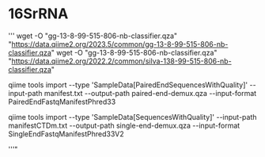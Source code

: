 # 16SrRNA

'''
wget -O "gg-13-8-99-515-806-nb-classifier.qza" "https://data.qiime2.org/2023.5/common/gg-13-8-99-515-806-nb-classifier.qza"
wget -O "gg-13-8-99-515-806-nb-classifier.qza" "https://data.qiime2.org/2022.2/common/silva-138-99-515-806-nb-classifier.qza"

qiime tools import   --type 'SampleData[PairedEndSequencesWithQuality]'   --input-path manifest.txt   --output-path paired-end-demux.qza   --input-format PairedEndFastqManifestPhred33

qiime tools import --type 'SampleData[SequencesWithQuality]' --input-path manifestCTDm.txt --output-path single-end-demux.qza --input-format SingleEndFastqManifestPhred33V2

'''"
